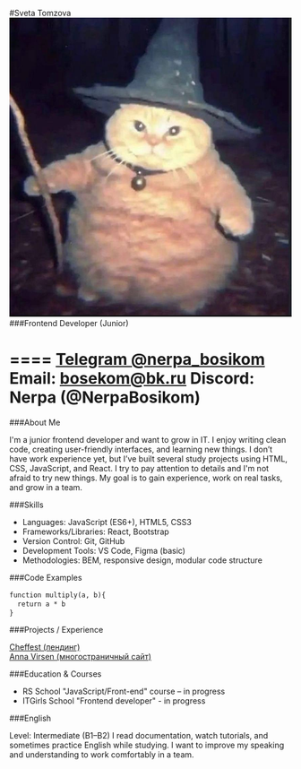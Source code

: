 #Sveta Tomzova
![Avatar](/assets/images/avatar.jpg)
###Frontend Developer (Junior)

====
[Telegram @nerpa_bosikom](https://t.me/nerpa_bosikom)
Email: bosekom@bk.ru
Discord: Nerpa (@NerpaBosikom)
====
###About Me

I'm a junior frontend developer and want to grow in IT. I enjoy writing clean code, creating user-friendly interfaces, and learning new things. I don’t have work experience yet, but I’ve built several study projects using HTML, CSS, JavaScript, and React.
I try to pay attention to details and I'm not afraid to try new things. My goal is to gain experience, work on real tasks, and grow in a team.

###Skills

- Languages: JavaScript (ES6+), HTML5, CSS3
- Frameworks/Libraries: React, Bootstrap
- Version Control: Git, GitHub
- Development Tools: VS Code, Figma (basic)
- Methodologies: BEM, responsive design, modular code structure

###Code Examples

```
function multiply(a, b){
  return a * b
}
```

###Projects / Experience

[Cheffest (лендинг)](https://nerpabosikom.github.io/ProjectOne/)  
[Anna Virsen (многостраничный сайт)](https://nerpabosikom.github.io/ProjectTwo/)

###Education & Courses

- RS School "JavaScript/Front-end" course – in progress
- ITGirls School "Frontend developer" - in progress

###English

Level: Intermediate (B1–B2)
I read documentation, watch tutorials, and sometimes practice English while studying. I want to improve my speaking and understanding to work comfortably in a team.
